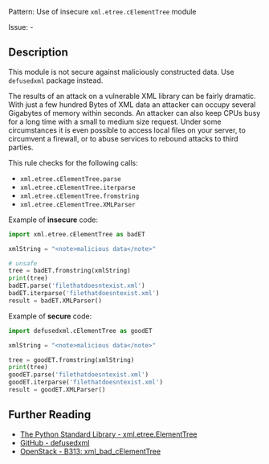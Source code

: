 Pattern: Use of insecure `xml.etree.cElementTree` module

Issue: -

## Description

This module is not secure against maliciously constructed data. Use `defusedxml` package instead.

The results of an attack on a vulnerable XML library can be fairly dramatic. With just a few hundred Bytes of XML data an attacker can occupy several Gigabytes of memory within seconds. An attacker can also keep CPUs busy for a long time with a small to medium size request. Under some circumstances it is even possible to access local files on your server, to circumvent a firewall, or to abuse services to rebound attacks to third parties.

This rule checks for the following calls:

  - `xml.etree.cElementTree.parse`
  - `xml.etree.cElementTree.iterparse`
  - `xml.etree.cElementTree.fromstring`
  - `xml.etree.cElementTree.XMLParser`


Example of **insecure** code:

```python
import xml.etree.cElementTree as badET

xmlString = "<note>malicious data</note>"

# unsafe
tree = badET.fromstring(xmlString)
print(tree)
badET.parse('filethatdoesntexist.xml')
badET.iterparse('filethatdoesntexist.xml')
result = badET.XMLParser()
```

Example of **secure** code:

```python
import defusedxml.cElementTree as goodET

xmlString = "<note>malicious data</note>"

tree = goodET.fromstring(xmlString)
print(tree)
goodET.parse('filethatdoesntexist.xml')
goodET.iterparse('filethatdoesntexist.xml')
result = goodET.XMLParser()
```

## Further Reading

* [The Python Standard Library - xml.etree.ElementTree](https://docs.python.org/2/library/xml.etree.elementtree.html#module-xml.etree.ElementTree)
* [GitHub - defusedxml](https://github.com/tiran/defusedxml)
* [OpenStack - B313: xml_bad_cElementTree](https://docs.openstack.org/developer/bandit/api/bandit.blacklists.html#b313-b320-xml)
